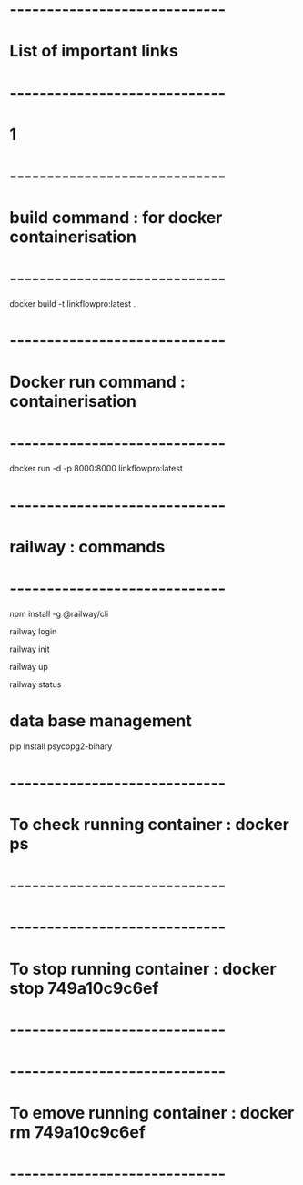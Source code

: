 # -----------------------------
# List of important links
# -----------------------------
# 1 





# -----------------------------
# build command : for docker containerisation
# -----------------------------
docker build -t linkflowpro:latest .

# -----------------------------
# Docker run command : containerisation
# -----------------------------

docker run -d -p 8000:8000 linkflowpro:latest

# -----------------------------
# railway : commands
# -----------------------------

npm install -g @railway/cli

railway login

railway init

railway up

railway status

# data base management 
pip install psycopg2-binary








# -----------------------------
# To check running container : docker ps
# -----------------------------
# -----------------------------
# To stop running container : docker stop 749a10c9c6ef
# -----------------------------
# -----------------------------
# To emove running container : docker rm 749a10c9c6ef
# -----------------------------